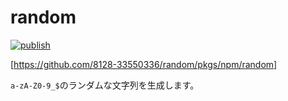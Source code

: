 # random

[![publish](https://github.com/8128-33550336/random/actions/workflows/publish.yml/badge.svg)](https://github.com/8128-33550336/random/actions/workflows/publish.yml)

[https://github.com/8128-33550336/random/pkgs/npm/random]

`a-zA-Z0-9_$`のランダムな文字列を生成します。
